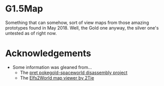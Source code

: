 ﻿G1.5Map
=======

Something that can somehow, sort of view maps from those amazing prototypes found in May 2018. Well, the Gold one anyway, the silver one's untested as of right now.

Acknowledgements
================

* Some information was gleaned from...
  * The [pret pokegold-spaceworld disassembly project](https://github.com/pret/pokegold-spaceworld/)
  * The [Elfs2World map viewer by 2Tie](https://github.com/2Tie/Elfs2World/)
